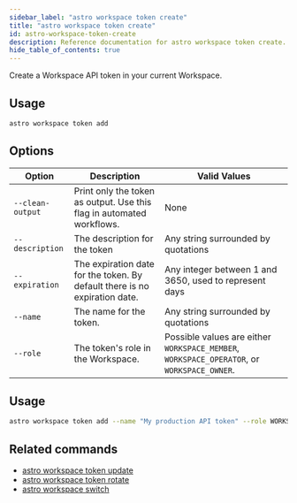 ```yaml
---
sidebar_label: "astro workspace token create"
title: "astro workspace token create"
id: astro-workspace-token-create
description: Reference documentation for astro workspace token create.
hide_table_of_contents: true
---
```


Create a Workspace API token in your current Workspace.

## Usage

```sh
astro workspace token add
```

## Options

| Option            | Description                                                                                                                             | Valid Values  |
| ----------------- | --------------------------------------------------------------------------------------------------------------------------------------- | ------------- |
| `--clean-output`   | Print only the token as output. Use this flag in automated workflows.                                                                                                      | None   |
| `--description` |The description for the token | Any string surrounded by quotations |
| `--expiration` | The expiration date for the token. By default there is no expiration date. | Any integer between 1 and 3650, used to represent days |
| `--name` | The name for the token. | Any string surrounded by quotations |
| `--role`  | The token's role in the Workspace.                | Possible values are either `WORKSPACE_MEMBER`, `WORKSPACE_OPERATOR`, or `WORKSPACE_OWNER`. |

## Usage

```sh
astro workspace token add --name "My production API token" --role WORKSPACE_MEMBER
```

## Related commands

- [astro workspace token update](cli/astro-workspace-token-update)
- [astro workspace token rotate](cli/astro-workspace-token-rotate)
- [astro workspace switch](cli/astro-workspace-switch)